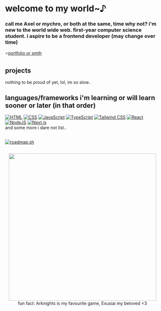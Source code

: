# welcome to my world~♪

### call me Axel or mychro, or both at the same,  time why not? i'm new to the world wide web. first-year computer science student. i aspire to be a frontend developer (may change over time)

⭐[portfolio or smth](https://axelmychro.github.io)

## projects

nothing to be proud of yet, lol, im so slow..

## languages/frameworks i'm learning or will learn sooner or later (in that order)

[![HTML](https://img.shields.io/badge/HTML-%23E34F26.svg?logo=html5&logoColor=white)](#)
[![CSS](https://img.shields.io/badge/CSS-639?logo=css&logoColor=fff)](#)
[![JavaScript](https://img.shields.io/badge/JavaScript-F7DF1E?logo=javascript&logoColor=000)](#)
[![TypeScript](https://img.shields.io/badge/TypeScript-3178C6?logo=typescript&logoColor=fff)](#)
[![Tailwind CSS](https://img.shields.io/badge/Tailwind%20CSS-%2338B2AC.svg?logo=tailwind-css&logoColor=white)](#)
[![React](https://img.shields.io/badge/React-%2320232a.svg?logo=react&logoColor=%2361DAFB)](#)
[![NodeJS](https://img.shields.io/badge/Node.js-6DA55F?logo=node.js&logoColor=white)](#)
[![Next.js](https://img.shields.io/badge/Next.js-black?logo=next.js&logoColor=white)](#)\
and some more i dare not list..

##

[![roadmap.sh](https://roadmap.sh/card/wide/68d756cdb25744c5b5f2981e?variant=dark)](https://roadmap.sh)

##

<p align="center">
  <img src="https://arknights.wiki.gg/images/Exusiai_the_New_Covenant.png" width=480">
  <br>
  fun fact: Arknights is my favourite game, Exusiai my beloved <3
</p>
